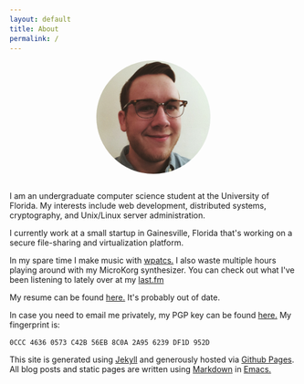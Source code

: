 ```yaml
---
layout: default
title: About
permalink: /
---
```

<div style="text-align:center">
  <img src="img/me.png" width="200" align="center" style="margin-bottom:30px; border-radius:200px">
</div>
I am an undergraduate computer science student at the University of Florida. My
interests include web development, distributed systems, cryptography, and
Unix/Linux server administration.

I currently work at a small startup in Gainesville, Florida that's working on a
secure file-sharing and virtualization platform.

In my spare time I make music with [wpatcs.](http://wpatcs.bandcamp.com) I also waste multiple hours playing
around with my MicroKorg synthesizer. You can check out what I've been listening
to lately over at my [last.fm](http://www.last.fm/user/xyzodiac)

My resume can be found
[here.](https://www.dropbox.com/s/gf9n2fvs3jplrl0/Resume.pdf) It's probably
out of date.

In case you need to email me privately, my PGP key can be found [here.](key.asc)
My fingerprint is:

```
0CCC 4636 0573 C42B 56EB 8C0A 2A95 6239 DF1D 952D
```

This site is generated using [Jekyll](http://jekyllrb.com/) and generously
hosted via [Github Pages](https://pages.github.com/). All blog posts and static pages are written using [Markdown](http://daringfireball.net/projects/markdown/) in [Emacs.](http://www.gnu.org/software/emacs/)
